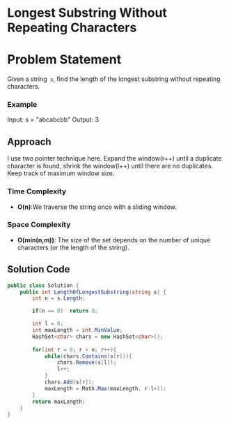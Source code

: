 # Longest Substring Without Repeating Characters

# Problem Statement
Given a string` s`, find the length of the longest substring without repeating characters.

### Example
Input: s = "abcabcbb" Output: 3

## Approach
I use two pointer technique here. Expand the window(r++) until a duplicate character is found, shrink the window(l++) until there are no duplicates. Keep track of maximum window size.
### Time Complexity
- **O(n)**:We traverse the string once with a sliding window.
### Space Complexity
- **O(min(n,m))**: The size of the set depends on the number of unique characters (or the length of the string).

## Solution Code
```C#
public class Solution {
    public int LengthOfLongestSubstring(string s) {
        int n = s.Length;

        if(n == 0)  return 0;

        int l = 0;
        int maxLength = int.MinValue;
        HashSet<char> chars = new HashSet<char>();
        
        for(int r = 0; r < n; r++){
            while(chars.Contains(s[r])){
                chars.Remove(s[l]);
                l++;
            }
            chars.Add(s[r]);
            maxLength = Math.Max(maxLength, r-l+1);
        }
        return maxLength;
    }
}